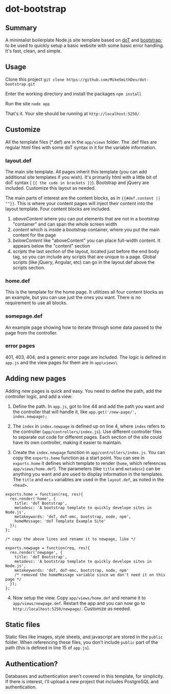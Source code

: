 # dot-bootstrap

## Summary

A minimalist boilerplate Node.js site template based on [doT](http://olado.github.io/doT/index.html) and [bootstrap](http://getbootstrap.com/); to be used to quickly setup a basic website with some basic error handling. It's fast, clean, and simple.

## Usage

Clone this project
`git clone https://github.com/MikeSmithDev/dot-bootstrap.git`

Enter the working directory and install the packages
`npm install`

Run the site
`node app`

That's it. Your site should be running at `http://localhost:5250/`.

## Customize

All the template files (*.def) are in the `app/views` folder. The .def files are regular html files with some doT syntax in it for the variable information.

### layout.def

The main site template. All pages inherit this template (you can add additional site templates if you wish). It's primarily html with a little bit of doT syntax ( `{{ the code in brackets }}`). Bootstrap and jQuery are included. Customize this layout as needed.

The main parts of interest are the content blocks, as in `{{#def.content || ""}}`. This is where your content pages will inject their content into the layout template. Four content blocks are included.

1. *aboveContent* where you can put elements that are not in a bootstrap "container" and can span the whole screen width
2. *content* which is inside a bootstrap container, where you put the main content for the page
3. *belowContent* like "aboveContent" you can place full-width content. It appears below the "content" section
4. *scripts* the last section of the layout, located just before the end body tag, so you can include any scripts that are unique to a page. Global scripts (like jQuery, Angular, etc) can go in the layout.def above the scripts section.

### home.def

This is the template for the home page. It utlitizes all four content blocks as an example, but you can use just the ones you want. There is no requirement to use all blocks.

### somepage.def

An example page showing how to iterate through some data passed to the page from the controller.

### error pages

401, 403, 404, and a generic error page are included. The logic is defined in `app.js` and the view pages for them are in `app\views\`

## Adding new pages

Adding new pages is quick and easy. You need to define the path, add the controller logic, and add a view:

1. Define the path. In `app.js`, got to line 44 and add the path you want and the controller that will handle it, like `app.get('/new-page/', index.newpage);`

2. The `index` in `index.newpage` is defined up on line 4, where `index` refers to the controller (`app/controllers/index.js`). Use different controller files to separate out code for different pages. Each section of the site could have its own controller, making it easier to maintain.

3. Create the `index.newpage` function in `app/controllers/index.js`. You can copy the `exports.home` function as a start point. You can see in `exports.home` it defines which template to render (`home`, which references `app/views/home.def`). The parameters (like `title` and `metadesc`) can be anything you want and are used to display information in the templates. The `title` and `meta` variables are used in the `layout.def`, as noted in the `<head>`.

```
exports.home = function(req, res){
  res.render('home', { 
    title: 'doT Bootstrap',
    metadesc: 'A bootstrap template to quickly develope sites in Node.js',
    metakeywords: 'doT, doT-emc, bootstrap, node, npm',
    homeMessage: 'doT Template Example Site'
  });
};

/* copy the above lines and rename it to newpage, like */

exports.newpage = function(req, res){
  res.render('newpage', { 
    title: 'doT Bootstrap',
    metadesc: 'A bootstrap template to quickly develope sites in Node.js',
    metakeywords: 'doT, doT-emc, bootstrap, node, npm'
    /* removed the homeMessage variable since we don't need it on this page */
  });
};
```

4. Now setup the view. Copy `app/views/home.def` and rename it to `app/views/newpage.def`. Restart the app and you can now go to `http://localhost:5250/newpage/`. Customize as needed.

## Static files

Static files like images, style sheets, and javascript are stored in the `public` folder. When referencing these files, you don't include `public` part of the path (this is defined in line 15 of `app.js`). 

## Authentication?

Databases and authentication aren't covered in this template, for simplicity. If there is interest, I'll upload a new project that includes PostgreSQL and authentication.
